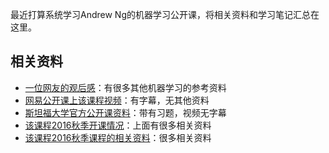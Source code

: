 最近打算系统学习Andrew Ng的机器学习公开课，将相关资料和学习笔记汇总在这里。

## 相关资料
* [一位网友的观后感](http://liliphd.iteye.com/blog/1929358)：有很多其他机器学习的参考资料
* [网易公开课上该课程视频](http://open.163.com/special/opencourse/machinelearning.html)：有字幕，无其他资料
* [斯坦福大学官方公开课资料](http://openclassroom.stanford.edu/MainFolder/CoursePage.php?course=MachineLearning)：带有习题，视频无字幕
* [该课程2016秋季开课情况](http://cs229.stanford.edu/)：上面有很多相关资料
* [该课程2016秋季课程的相关资料](http://cs229.stanford.edu/materials.html)：很多相关资料